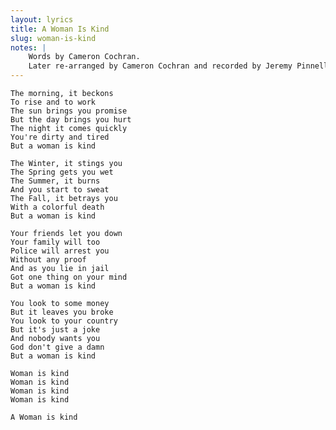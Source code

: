 ```yaml
---
layout: lyrics
title: A Woman Is Kind
slug: woman-is-kind
notes: |
    Words by Cameron Cochran.  
    Later re-arranged by Cameron Cochran and recorded by Jeremy Pinnell.
---
```


    The morning, it beckons
    To rise and to work
    The sun brings you promise
    But the day brings you hurt
    The night it comes quickly
    You're dirty and tired
    But a woman is kind

    The Winter, it stings you
    The Spring gets you wet
    The Summer, it burns
    And you start to sweat
    The Fall, it betrays you
    With a colorful death
    But a woman is kind

    Your friends let you down
    Your family will too
    Police will arrest you
    Without any proof
    And as you lie in jail
    Got one thing on your mind
    But a woman is kind

    You look to some money
    But it leaves you broke
    You look to your country
    But it's just a joke
    And nobody wants you
    God don't give a damn
    But a woman is kind

    Woman is kind
    Woman is kind
    Woman is kind
    Woman is kind

    A Woman is kind
